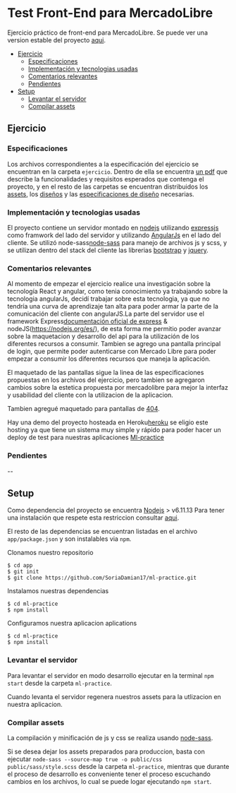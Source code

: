 # Test Front-End para MercadoLibre

Ejercicio práctico de front-end para MercadoLibre. Se puede ver una version estable del proyecto [aqui](https://ml-practice.herokuapp.com).

- [Ejercicio](#ejercicio)
  - [Especificaciones](#especificaciones)
  - [Implementación y tecnologias usadas](#implementaci%C3%B3n-y-tecnologias-usadas)
  - [Comentarios relevantes](#comentarios-relevantes)
  - [Pendientes](#pendientes)
- [Setup](#setup)
  - [Levantar el servidor](#levantar-el-servidor)
  - [Compilar assets](#compilar-assets)

## Ejercicio

### Especificaciones

Los archivos correspondientes a la especificación del ejercicio se encuentran en la carpeta `ejercicio`. Dentro de ella
se encuentra [un pdf](./ejercicio/front-end-test-practico.pdf) que describe la funcionalidades y requisitos esperados
que contenga el proyecto, y en el resto de las carpetas se encuentran distribuidos los [assets](./ejercicio/assets),
los [diseños](./ejercicio/diseños) y las [especificaciones de diseño](./ejercicio/specs) necesarias.

### Implementación y tecnologias usadas

El proyecto contiene un servidor montado en [nodejs](https://nodejs.org/) utilizando [expressjs](http://expressjs.com/)
como framwork del lado del servidor y utilizando [AngularJs](https://angularjs.org) en el lado del cliente. Se utilizó node-sass[node-sass](https://www.npmjs.com/package/node-sass) para manejo de archivos js y scss, y se utilizan dentro del stack del cliente las librerias
[bootstrap](https://getbootstrap.com) y [jquery](https://jquery.com).

### Comentarios relevantes

Al momento de empezar el ejercicio realice una investigación sobre la tecnología React y angular, como tenia conocimiento ya trabajando sobre la tecnologia angularJs, decidí trabajar sobre esta tecnologia, ya que no tendría una curva de aprendizaje tan alta para poder armar la parte de la comunicación del cliente con angularJS.La parte del servidor use el framework  Express[documentación oficial de
express](http://expressjs.com/en/4x/api.html) & nodeJS(https://nodejs.org/es/), de esta forma me permitio poder avanzar sobre la maquetacion y desarrollo del api para la utilización de los diferentes recursos a consumir.
Tambien se agrego una pantalla principal de login, que permite poder autenticarse con Mercado Libre para poder empezar a consumir los diferentes recursos que maneja la aplicación.

El maquetado de las pantallas sigue la linea de las especificaciones propuestas en los archivos del ejercicio, pero tambien
se agregaron cambios sobre la estetica propuesta por mercadolibre para mejor la interfaz y usabilidad del cliente con la utilizacion de la aplicacion.

Tambien agregué maquetado para pantallas de [404](https://ml-practice.herokuapp.com/404).

Hay una demo del proyecto hosteada en Heroku[heroku](https://www.heroku.com) se eligio este hosting ya que tiene un sistema muy simple y rápido para poder hacer un deploy de test para nuestras aplicaciones [Ml-practice](https://ml-practice.herokuapp.com)

### Pendientes
--

## Setup

Como dependencia del proyecto se encuentra [Nodejs](https://nodejs.org/es/) > v6.11.13 Para tener una instalación que
respete esta restriccion consultar [aqui](https://nodejs.org/es/download/package-manager/).

El resto de las dependencias se encuentran listadas en el archivo `app/package.json` y son instalables via `npm`.

Clonamos nuestro repositorio
```
$ cd app
$ git init
$ git clone https://github.com/SoriaDamian17/ml-practice.git

```
Instalamos nuestras dependencias
```
$ cd ml-practice
$ npm install

```
Configuramos nuestra aplicacion aplications
```
$ cd ml-practice
$ npm install

```
### Levantar el servidor

Para levantar el servidor en modo desarrollo ejecutar en la terminal `npm start` desde la carpeta `ml-practice`.

Cuando levanta el servidor regenera nuestros assets para la utlizacion en nuestra aplicacion.

### Compilar assets

La compilación y minificación de js y css se realiza usando [node-sass](https://www.npmjs.com/package/node-sass).

Si se desea dejar los assets preparados para produccion, basta con ejecutar `node-sass --source-map true -o public/css public/sass/style.scss` desde la carpeta `ml-practice`, mientras que
durante el proceso de desarrollo es conveniente tener el proceso escuchando cambios en los archivos, lo cual se puede
logar ejecutando `npm start`.
